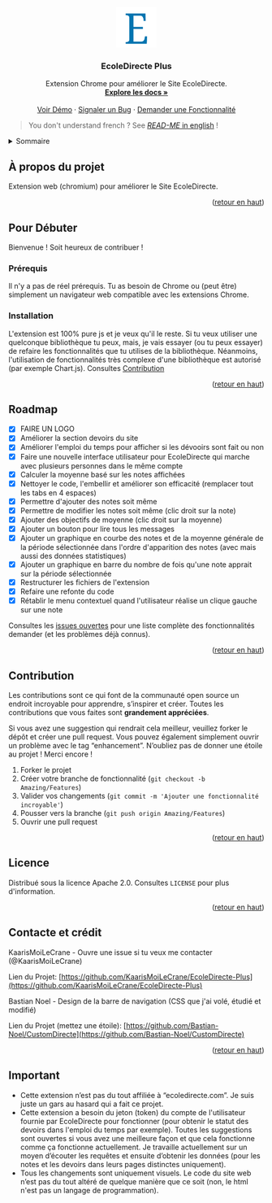 <!-- Improved compatibility of back to top link: See: https://github.com/othneildrew/Best-README-Template/pull/73 -->
<a name="readme-top"></a>
<!--
*** Thanks for checking out the Best-README-Template. If you have a suggestion
*** that would make this better, please fork the repo and create a pull request
*** or simply open an issue with the tag "enhancement".
*** Don't forget to give the project a star!
*** Thanks again! Now go create something AMAZING! :D
-->



<!-- PROJECT SHIELDS -->
<!--
*** I'm using markdown "reference style" links for readability.
*** Reference links are enclosed in brackets [ ] instead of parentheses ( ).
*** See the bottom of this document for the declaration of the reference variables
*** for contributors-url, forks-url, etc. This is an optional, concise syntax you may use.
*** https://www.markdownguide.org/basic-syntax/#reference-style-links
-->
<!--
[![Contributors][contributors-shield]][contributors-url]
[![Forks][forks-shield]][forks-url]
[![Stargazers][stars-shield]][stars-url]
[![Issues][issues-shield]][issues-url]
[![MIT License][license-shield]][license-url]
[![LinkedIn][linkedin-shield]][linkedin-url]
-->



<!-- PROJECT LOGO -->
<br />
<div align="center">
  <a href="https://github.com/KaarisMoiLeCrane/EcoleDirecte-Plus">
    <img src="images/icons/icon_128.png" alt="Logo" width="80" height="80">
  </a>

<h3 align="center">EcoleDirecte Plus</h3>

  <p align="center">
    Extension Chrome pour améliorer le Site EcoleDirecte.
    <br />
    <a href="https://github.com/KaarisMoiLeCrane/EcoleDirecte-Plus"><strong>Explore les docs »</strong></a>
    <br />
    <br />
    <a href="https://github.com/KaarisMoiLeCrane/EcoleDirecte-Plus">Voir Démo</a>
    ·
    <a href="https://github.com/KaarisMoiLeCrane/EcoleDirecte-Plus/issues">Signaler un Bug</a>
    ·
    <a href="https://github.com/KaarisMoiLeCrane/EcoleDirecte-Plus/issues">Demander une Fonctionnalité</a>
  </p>
</div>

> You don't understand french ? See [*READ-ME* in english](./README_EN.md) !
<!--
<h1 align="center">Le site vient/est entrain de subir une refonte graphique pouvant causer le non fonctionnement de l'extension. Tout remarche mais je reste à jour au niveau des modifications sur EcoleDirecte.</h1>
-->

<!-- TABLE OF CONTENTS -->
<details>
  <summary>Sommaire</summary>
  <ol>
    <li>
      <a href="#à-propos-du-projet">À propos du projet</a>
    </li>
    <li>
      <a href="#pour-débuter">Pour Débuter</a>
      <ul>
        <li><a href="#prérequis">Prérequis</a></li>
        <li><a href="#installation">Installation</a></li>
      </ul>
    </li>
    <li><a href="#roadmap">Roadmap</a></li>
    <li><a href="#contribution">Contribution</a></li>
    <li><a href="#licence">Licence</a></li>
    <li><a href="#contacte-et-crédit">Contacte et crédit</a></li>
    <!-- <li><a href="#special-thanks">Special Thanks</a></li> -->
    <li><a href="#important">Important</a></li>
  </ol>
</details>



<!-- ABOUT THE PROJECT -->
## À propos du projet

Extension web (chromium) pour améliorer le Site EcoleDirecte.

<p align="right">(<a href="#readme-top">retour en haut</a>)</p>

<!-- GETTING STARTED -->
## Pour Débuter

Bienvenue ! Soit heureux de contribuer !

### Prérequis

Il n'y a pas de réel prérequis. Tu as besoin de Chrome ou (peut être) simplement un navigateur web compatible avec les extensions Chrome.

### Installation

L'extension est 100% pure js et je veux qu'il le reste. Si tu veux utiliser une quelconque bibliothèque tu peux, mais, je vais essayer (ou tu peux essayer) de refaire les fonctionnalités que tu utilises de la bibliothèque. Néanmoins, l'utilisation de fonctionnalités très complexe d'une bibliothèque est autorisé (par exemple Chart.js).
Consultes [Contribution](#contribution)

<p align="right">(<a href="#readme-top">retour en haut</a>)</p>



<!-- ROADMAP -->
## Roadmap

- [x] FAIRE UN LOGO
- [x] Améliorer la section devoirs du site
- [x] Améliorer l'emploi du temps pour afficher si les dévooirs sont fait ou non
- [x] Faire une nouvelle interface utilisateur pour EcoleDirecte qui marche avec plusieurs personnes dans le même compte
- [x] Calculer la moyenne basé sur les notes affichées
- [x] Nettoyer le code, l'embellir et améliorer son efficacité (remplacer tout les tabs en 4 espaces)
- [x] Permettre d'ajouter des notes soit même
- [x] Permettre de modifier les notes soit même (clic droit sur la note)
- [x] Ajouter des objectifs de moyenne (clic droit sur la moyenne)
- [x] Ajouter un bouton pour lire tous les messages
- [x] Ajouter un graphique en courbe des notes et de la moyenne générale de la période sélectionnée dans l'ordre d'apparition des notes (avec mais aussi des données statistiques)
- [x] Ajouter un graphique en barre du nombre de fois qu'une note apprait sur la période sélectionnée
- [x] Restructurer les fichiers de l'extension
- [x] Refaire une refonte du code
- [x] Rétablir le menu contextuel quand l'utilisateur réalise un clique gauche sur une note

Consultes les [issues ouvertes](https://github.com/KaarisMoiLeCrane/EcoleDirecte-Plus/issues) pour une liste complète des fonctionnalités demander (et les problèmes déjà connus).

<p align="right">(<a href="#readme-top">retour en haut</a>)</p>



<!-- CONTRIBUTING -->
## Contribution

Les contributions sont ce qui font de la communauté open source un endroit incroyable pour apprendre, s’inspirer et créer. Toutes les contributions que vous faites sont **grandement appréciées**.

Si vous avez une suggestion qui rendrait cela meilleur, veuillez forker le dépôt et créer une pull request. Vous pouvez également simplement ouvrir un problème avec le tag “enhancement”. N’oubliez pas de donner une étoile au projet ! Merci encore !

1. Forker le projet
2. Créer votre branche de fonctionnalité (`git checkout -b Amazing/Features`)
3. Valider vos changements (`git commit -m 'Ajouter une fonctionnalité incroyable'`)
4. Pousser vers la branche (`git push origin Amazing/Features`)
5. Ouvrir une pull request

<p align="right">(<a href="#readme-top">retour en haut</a>)</p>



<!-- LICENSE -->
## Licence

Distribué sous la licence Apache 2.0. Consultes `LICENSE` pour plus d'information.

<p align="right">(<a href="#readme-top">retour en haut</a>)</p>



<!-- CONTACT AND CREDIT -->
## Contacte et crédit

KaarisMoiLeCrane - Ouvre une issue si tu veux me contacter (@KaarisMoiLeCrane)

Lien du Projet: [https://github.com/KaarisMoiLeCrane/EcoleDirecte-Plus](https://github.com/KaarisMoiLeCrane/EcoleDirecte-Plus)

Bastian Noel - Design de la barre de navigation (CSS que j'ai volé, étudié et modifié)

Lien du Projet (mettez une étoile): [https://github.com/Bastian-Noel/CustomDirecte](https://github.com/Bastian-Noel/CustomDirecte)

<p align="right">(<a href="#readme-top">retour en haut</a>)</p>


<!-- IMPORTANT -->
## Important

- Cette extension n’est pas du tout affiliée à “ecoledirecte.com”. Je suis juste un gars au hasard qui a fait ce projet.
- Cette extension a besoin du jeton (token) du compte de l'utilisateur fournie par EcoleDirecte pour fonctionner (pour obtenir le statut des devoirs dans l'emploi du temps par exemple). Toutes les suggestions sont ouvertes si vous avez une meilleure façon et que cela fonctionne comme ça fonctionne actuellement. Je travaille actuellement sur un moyen d’écouter les requêtes et ensuite d’obtenir les données (pour les notes et les devoirs dans leurs pages distinctes uniquement).
- Tous les changements sont uniquement visuels. Le code du site web n’est pas du tout altéré de quelque manière que ce soit (non, le html n'est pas un langage de programmation).
